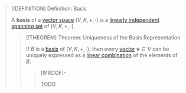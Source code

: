 >[!DEFINITION] Definition: Basis
>
>A **basis** of a [vector space](../Vector%20Spaces/Vector%20Space.md) $(V,K,+,\cdot)$ is a [linearly independent](../Vector%20Spaces/Linear%20Independence.md) [spanning set](../Vector%20Spaces/Spanning%20Set%20(Generator).md) of $(V,K,+,\cdot)$.
>
>>[!THEOREM] Theorem: Uniqueness of the Basis Representation
>>
>>If $B$ is a [basis](Basis.md) of $(V,K,+,\cdot)$, then every [vector](../Vector%20Spaces/Vector%20Space.md) $\mathbf{v} \in V$ can be uniquely expressed as a [linear combination](../Vector%20Spaces/Linear%20Combination.md) of the elements of $B$.
>>
>>>[!PROOF]-
>>>
>>>TODO
>>>
>>
>

